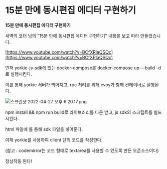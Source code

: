 # 15분 만에 동시편집 에디터 구현하기

**15분 만에 동시편집 에디터 구현하기**

새벽의 코더 님의 "15분 만에 동시편집 에디터 구현하기" 내용을 보고 따라 만들었습니다.

[https://www.youtube.com/watch?v=BCfXRlaQSQc](https://www.youtube.com/watch?v=BCfXRlaQSQc)


먼저 yorkie-js-sdk에 있는 docker-compose를 docker-compose up —build -d 로 실행시킨다.

이를 통해 yorkie 서버가 띄어지고, rpc 처리를 위해 evoy가 함께 컨테이너로 실행된다.

![스크린샷 2022-04-27 오후 6.20.17.png](https://s3.us-west-2.amazonaws.com/secure.notion-static.com/7888adc4-dfb1-42fd-b44e-8d01926b926c/%E1%84%89%E1%85%B3%E1%84%8F%E1%85%B3%E1%84%85%E1%85%B5%E1%86%AB%E1%84%89%E1%85%A3%E1%86%BA_2022-04-27_%E1%84%8B%E1%85%A9%E1%84%92%E1%85%AE_6.20.17.png?X-Amz-Algorithm=AWS4-HMAC-SHA256&X-Amz-Content-Sha256=UNSIGNED-PAYLOAD&X-Amz-Credential=AKIAT73L2G45EIPT3X45%2F20220501%2Fus-west-2%2Fs3%2Faws4_request&X-Amz-Date=20220501T143910Z&X-Amz-Expires=86400&X-Amz-Signature=e9bced3a6855875fb7fc76b80451893eb037ae01dd25676a6c4569014b2016c2&X-Amz-SignedHeaders=host&response-content-disposition=filename%20%3D%22%25E1%2584%2589%25E1%2585%25B3%25E1%2584%258F%25E1%2585%25B3%25E1%2584%2585%25E1%2585%25B5%25E1%2586%25AB%25E1%2584%2589%25E1%2585%25A3%25E1%2586%25BA%25202022-04-27%2520%25E1%2584%258B%25E1%2585%25A9%25E1%2584%2592%25E1%2585%25AE%25206.20.17.png%22&x-id=GetObject)

npm install && npm run build로 라이브러리를 다운 받고,  js sdk의 스크립트를 빌드시킨다.

html 파일에 <script src="./yorkie-js-sdk/dist/yorkie-js-sdk.js"></script>를 통해 sdk 파일을 넣어준다.

이제 yorkie를 사용하여 client 단의 코드를 작성한다.

(참고 : codemirror는 코드 형태로 textarea를 사용할 수 있도록 만든 오픈소스이다)

정상작동 된다!